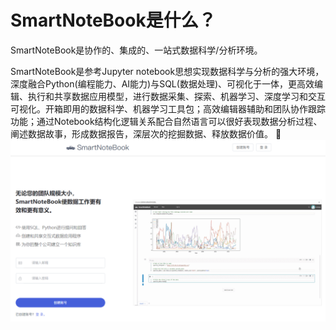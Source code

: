 # SmartNoteBook是什么？

SmartNoteBook是协作的、集成的、一站式数据科学/分析环境。

SmartNoteBook是参考Jupyter notebook思想实现数据科学与分析的强大环境，深度融合Python\(编程能力、AI能力\)与SQL\(数据处理\)、可视化于一体，更高效编辑、执行和共享数据应用模型，进行数据采集、探索、机器学习、深度学习和交互可视化。开箱即用的数据科学、机器学习工具包；高效编辑器辅助和团队协作跟踪功能；通过Notebook结构化逻辑关系配合自然语言可以很好表现数据分析过程、阐述数据故事，形成数据报告，深层次的挖掘数据、释放数据价值。
![](/assets/import.png)

